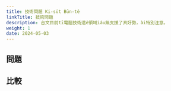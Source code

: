 ```yaml
---
title: 技術問題 Ki-su̍t Būn-tê
linkTitle: 技術問題
description: 台文目前tī電腦技術這ê領域iáu無支援了真好勢，ài特別注意。
weight: 1
date: 2024-05-03
---
```


## 問題

## 比較
